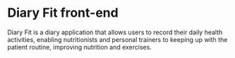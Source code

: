 # Diary Fit front-end

Diary Fit is a diary application that allows users to record their daily health activities, enabling nutritionists and personal trainers to keeping up with the patient routine, improving nutrition and exercises.
